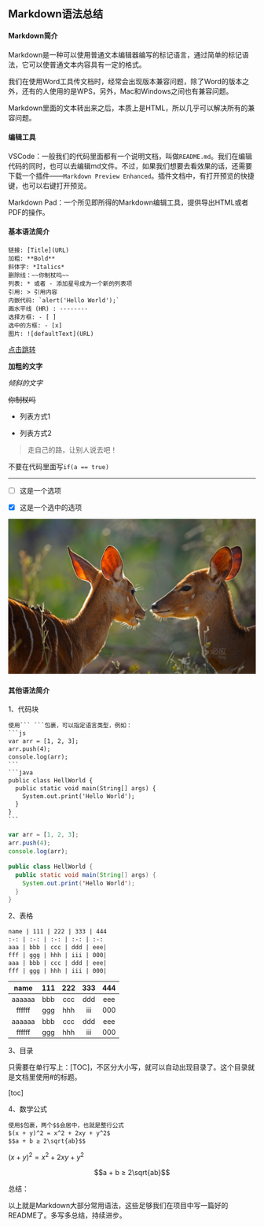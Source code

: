 ## Markdown语法总结

#### Markdown简介

Markdown是一种可以使用普通文本编辑器编写的标记语言，通过简单的标记语法，它可以使普通文本内容具有一定的格式。

我们在使用Word工具传文档时，经常会出现版本兼容问题，除了Word的版本之外，还有的人使用的是WPS，另外，Mac和Windows之间也有兼容问题。

Markdown里面的文本转出来之后，本质上是HTML，所以几乎可以解决所有的兼容问题。

#### 编辑工具

VSCode：一般我们的代码里面都有一个说明文档，叫做`README.md`。我们在编辑代码的同时，也可以去编辑md文件。不过，如果我们想要去看效果的话，还需要下载一个插件——`Markdown Preview Enhanced`。插件文档中，有打开预览的快捷键，也可以右键打开预览。

Markdown Pad：一个所见即所得的Markdown编辑工具，提供导出HTML或者PDF的操作。

#### 基本语法简介

```
链接: [Title](URL)
加粗: **Bold**
斜体字: *Italics*
删除线：~~你制杖吗~~
列表: * 或者 - 添加星号成为一个新的列表项
引用: > 引用内容
内嵌代码: `alert('Hello World');`
画水平线 (HR) : --------
选择方框: - [ ]
选中的方框: - [x]
图片: ![defaultText](URL)
```

[点击跳转](https://github.com/beat-the-buzzer)

**加粗的文字**

*倾斜的文字*

~~你制杖吗~~

* 列表方式1

- 列表方式2

> 走自己的路，让别人说去吧！

不要在代码里面写`if(a == true)`

---

- [ ] 这是一个选项

- [x] 这是一个选中的选项

![图片](https://raw.githubusercontent.com/beat-the-buzzer/pictures/master/test/BingWallpaper-2017-08-01.jpg)

#### 其他语法简介

1、代码块

    使用``` ```包裹，可以指定语言类型，例如：
    ```js
    var arr = [1, 2, 3];
    arr.push(4);
    console.log(arr);
    ```
    ```java
    public class HellWorld {
      public static void main(String[] args) {
        System.out.print('Hello World');
      }
    }
    ```

```js
var arr = [1, 2, 3];
arr.push(4);
console.log(arr);
```

```java
public class HellWorld {
  public static void main(String[] args) {
    System.out.print('Hello World');
  }
}
```

2、表格

    name | 111 | 222 | 333 | 444
    :-: | :-: | :-: | :-: | :-:
    aaa | bbb | ccc | ddd | eee| 
    fff | ggg | hhh | iii | 000|
    aaa | bbb | ccc | ddd | eee| 
    fff | ggg | hhh | iii | 000| 

  name | 111 | 222 | 333 | 444
:----: | :-: | :-: | :-: | :-:
aaaaaa | bbb | ccc | ddd | eee| 
ffffff | ggg | hhh | iii | 000|
aaaaaa | bbb | ccc | ddd | eee| 
ffffff | ggg | hhh | iii | 000|

3、目录

只需要在单行写上：[TOC]，不区分大小写，就可以自动出现目录了。这个目录就是文档里使用#的标题。

[toc]

4、数学公式

    使用$包裹，两个$$会居中，也就是整行公式
    $(x + y)^2 = x^2 + 2xy + y^2$
    $$a + b ≥ 2\sqrt{ab}$$

$(x + y)^2 = x^2 + 2xy + y^2$

$$a + b ≥ 2\sqrt{ab}$$

总结：

以上就是Markdown大部分常用语法，这些足够我们在项目中写一篇好的README了。多写多总结，持续进步。
